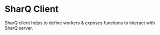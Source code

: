 SharQ Client
============

SharQ client helps to define workers & exposes functions to interact with SharQ server.
